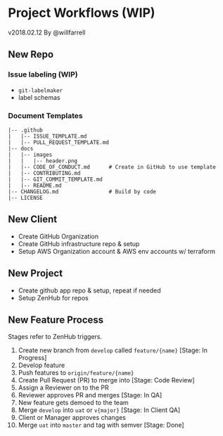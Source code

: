 # Project Workflows (WIP)
v2018.02.12 By @willfarrell

## New Repo
### Issue labeling (WIP)
- `git-labelmaker`
- label schemas

### Document Templates
```
|-- .github
|   |-- ISSUE_TEMPLATE.md
|   |-- PULL_REQUEST_TEMPLATE.md
|-- docs
|   |-- images
|   |   |-- header.png
|   |-- CODE_OF_CONDUCT.md		# Create in GitHub to use template
|   |-- CONTRIBUTING.md
|   |-- GIT_COMMIT_TEMPLATE.md
|   |-- README.md
|-- CHANGELOG.md				# Build by code
|-- LICENSE

```

## New Client
- Create GitHub Organization
- Create GitHub infrastructure repo & setup
- Setup AWS Organization account & AWS env accounts w/ terraform

## New Project
- Create github app repo & setup, repeat if needed
- Setup ZenHub for repos

## New Feature Process
Stages refer to ZenHub triggers.

1. Create new branch from `develop` called `feature/{name}` [Stage: In Progress]
1. Develop feature
1. Push features to `origin/feature/{name}`
1. Create Pull Request (PR) to merge into [Stage: Code Review]
1. Assign a Reviewer on to the PR
1. Reviewer approves PR and merges [Stage: In QA]
1. New feature gets demoed to the team
1. Merge `develop` into `uat` or `v{major}` [Stage: In Client QA]
1. Client or Manager approves changes
1. Merge `uat` into `master` and tag with semver [Stage: Done]
